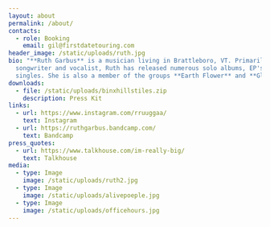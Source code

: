 ```yaml
---
layout: about
permalink: /about/
contacts:
  - role: Booking
    email: gil@firstdatetouring.com
header_image: /static/uploads/ruth.jpg
bio: "**Ruth Garbus** is a musician living in Brattleboro, VT. Primarily a
  songwriter and vocalist, Ruth has released numerous solo albums, EP's, and
  singles. She is also a member of the groups **Earth Flower** and **Gloyd**."
downloads:
  - file: /static/uploads/binxhillstiles.zip
    description: Press Kit
links:
  - url: https://www.instagram.com/rruuggaa/
    text: Instagram
  - url: https://ruthgarbus.bandcamp.com/
    text: Bandcamp
press_quotes:
  - url: https://www.talkhouse.com/im-really-big/
    text: Talkhouse
media:
  - type: Image
    image: /static/uploads/ruth2.jpg
  - type: Image
    image: /static/uploads/alivepoeple.jpg
  - type: Image
    image: /static/uploads/officehours.jpg
---
```

